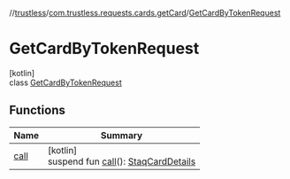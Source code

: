 //[trustless](../../../index.md)/[com.trustless.requests.cards.getCard](../index.md)/[GetCardByTokenRequest](index.md)

# GetCardByTokenRequest

[kotlin]\
class [GetCardByTokenRequest](index.md)

## Functions

| Name | Summary |
|---|---|
| [call](call.md) | [kotlin]<br>suspend fun [call](call.md)(): [StaqCardDetails](../../com.trustless.requests.cards/-staq-card-details/index.md) |
